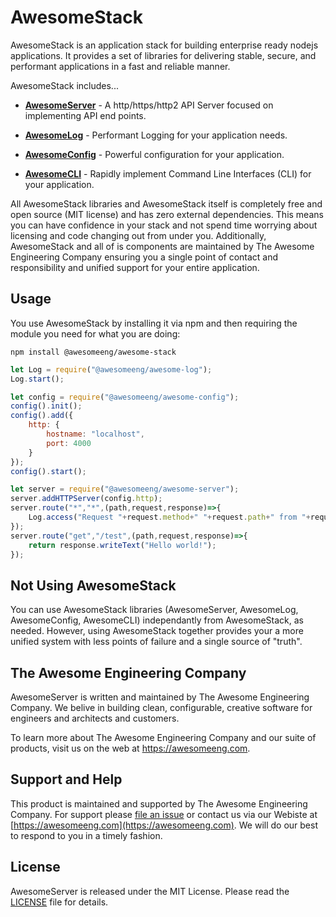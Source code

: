 # AwesomeStack

AwesomeStack is an application stack for building enterprise ready nodejs applications.  It provides a set of libraries for delivering stable, secure, and performant applications in a fast and reliable manner.

AwesomeStack includes...

 - **[AwesomeServer](https://github.com/awesomeeng/awesome-server)** - A http/https/http2 API Server focused on implementing API end points.

 - **[AwesomeLog](https://github.com/awesomeeng/awesome-log)** - Performant Logging for your application needs.

 - **[AwesomeConfig](https://github.com/awesomeeng/awesome-config)** - Powerful configuration for your application.

 - **[AwesomeCLI](https://github.com/awesomeeng/awesome-cli)** - Rapidly implement Command Line Interfaces (CLI) for your application.

All AwesomeStack libraries and AwesomeStack itself is completely free and open source (MIT license) and has zero external dependencies. This means you can have confidence in your stack and not spend time worrying about licensing and code changing out from under you. Additionally, AwesomeStack and all of is components are maintained by The Awesome Engineering Company ensuring you a single point of contact and responsibility and unified support for your entire application.

## Usage

You use AwesomeStack by installing it via npm and then requiring the module you need for what you are doing:

```shell
npm install @awesomeeng/awesome-stack
```

```javascript
let Log = require("@awesomeeng/awesome-log");
Log.start();

let config = require("@awesomeeng/awesome-config");
config().init();
config().add({
	http: {
		hostname: "localhost",
		port: 4000
	}
});
config().start();

let server = require("@awesomeeng/awesome-server");
server.addHTTPServer(config.http);
server.route("*","*",(path,request,response)=>{
	Log.access("Request "+request.method+" "+request.path+" from "+request.origin+".");
});
server.route("get","/test",(path,request,response)=>{
	return response.writeText("Hello world!");
});
```

## Not Using AwesomeStack

You can use AwesomeStack libraries (AwesomeServer, AwesomeLog, AwesomeConfig, AwesomeCLI) independantly from AwesomeStack, as needed. However, using AwesomeStack together provides your a more unified system with less points of failure and a single source of "truth".

## The Awesome Engineering Company

AwesomeServer is written and maintained by The Awesome Engineering Company. We belive in building clean, configurable, creative software for engineers and architects and customers.

To learn more about The Awesome Engineering Company and our suite of products, visit us on the web at https://awesomeeng.com.

## Support and Help

This product is maintained and supported by The Awesome Engineering Company.  For support please [file an issue](./issues) or contact us via our Webiste at [https://awesomeeng.com](https://awesomeeng.com).  We will do our best to respond to you in a timely fashion.

## License

AwesomeServer is released under the MIT License. Please read the  [LICENSE](./LICENSE) file for details.
